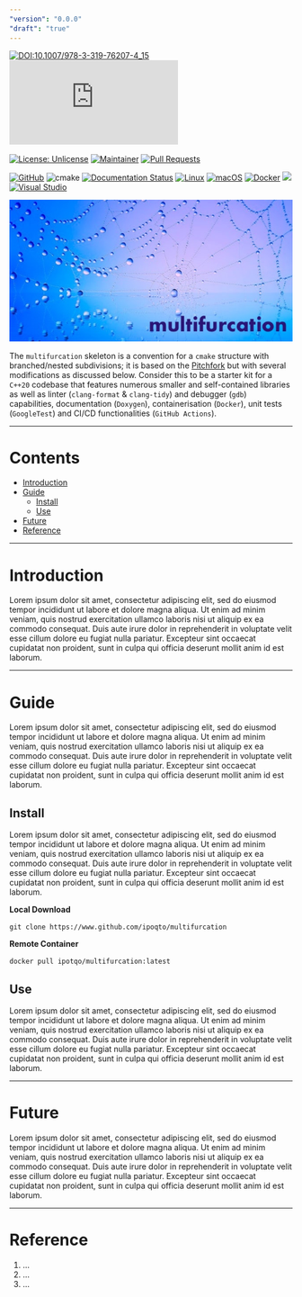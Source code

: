 ```yaml
---
"version": "0.0.0"
"draft": "true"
---
```


[![DOI:10.1007/978-3-319-76207-4_15](https://zenodo.org/badge/DOI/00.0000/000-0-000-00000-0_00.svg)](https://doi.org/00.0000/000-0-000-00000-0_00)
[![Citation Badge](https://api.juleskreuer.eu/citation-badge.php?doi=10.1126/science.0000000)](https://juleskreuer.eu/projekte/citation-badge/)

[![License: Unlicense](https://img.shields.io/badge/license-unlicense-blue.svg)](http://unlicense.org/)
[![Maintainer](https://img.shields.io/badge/maintainer-ipoqto-blue)](https://www.github.com/ipoqto)
[![Pull Requests](https://img.shields.io/badge/PRs-welcome-brightgreen.svg)](http://makeapullrequest.com)

[![GitHub](https://badgen.net/badge/icon/github?icon=github&label)](https://github.com/ipoqto/multifurcation)
![cmake](https://github.com/ipotqo/multifurcation/actions/workflows/cmake.yml/badge.svg)
[![Documentation Status](https://readthedocs.org/projects/ansicolortags/badge/?version=latest)](https://ipotqo.github.io/multifurcation/)
[![Linux](https://svgshare.com/i/Zhy.svg)](https://svgshare.com/i/Zhy.svg)
[![macOS](https://svgshare.com/i/ZjP.svg)](https://svgshare.com/i/ZjP.svg)
[![Docker](https://badgen.net/badge/icon/docker?icon=docker&label)](https://docker.com/)
[<img src="https://img.shields.io/badge/dockerhub-image-orange.svg?logo=LOGO">](https://hub.docker.com)
[![Visual Studio](https://badgen.net/badge/icon/visualstudio?icon=visualstudio&label)](https://visualstudio.microsoft.com)


![multifurcation_banner](assets/multifurcation_banner.jpg)

The `multifurcation` skeleton is a convention for a `cmake` structure with branched/nested subdivisions; it is based on the [Pitchfork](https://github.com/vector-of-bool/pitchfork) but with several modifications as discussed below. Consider this to be a starter kit for a `C++20` codebase that features numerous smaller and self-contained libraries as well as linter (`clang-format` & `clang-tidy`) and debugger (`gdb`) capabilities, documentation (`Doxygen`), containerisation (`Docker`), unit tests (`GoogleTest`) and CI/CD functionalities (`GitHub Actions`).

---

# Contents

- [Introduction](#introduction)
- [Guide](#guide)
    - [Install](#install)
    - [Use](#use)
- [Future](#future)
- [Reference](#reference)

---

# Introduction

Lorem ipsum dolor sit amet, consectetur adipiscing elit, sed do eiusmod tempor incididunt ut labore et dolore magna aliqua. Ut enim ad minim veniam, quis nostrud exercitation ullamco laboris nisi ut aliquip ex ea commodo consequat. Duis aute irure dolor in reprehenderit in voluptate velit esse cillum dolore eu fugiat nulla pariatur. Excepteur sint occaecat cupidatat non proident, sunt in culpa qui officia deserunt mollit anim id est laborum.

---

# Guide

Lorem ipsum dolor sit amet, consectetur adipiscing elit, sed do eiusmod tempor incididunt ut labore et dolore magna aliqua. Ut enim ad minim veniam, quis nostrud exercitation ullamco laboris nisi ut aliquip ex ea commodo consequat. Duis aute irure dolor in reprehenderit in voluptate velit esse cillum dolore eu fugiat nulla pariatur. Excepteur sint occaecat cupidatat non proident, sunt in culpa qui officia deserunt mollit anim id est laborum.

## Install

Lorem ipsum dolor sit amet, consectetur adipiscing elit, sed do eiusmod tempor incididunt ut labore et dolore magna aliqua. Ut enim ad minim veniam, quis nostrud exercitation ullamco laboris nisi ut aliquip ex ea commodo consequat. Duis aute irure dolor in reprehenderit in voluptate velit esse cillum dolore eu fugiat nulla pariatur. Excepteur sint occaecat cupidatat non proident, sunt in culpa qui officia deserunt mollit anim id est laborum.

**Local Download**
```shell
git clone https://www.github.com/ipoqto/multifurcation
```

**Remote Container**
```
docker pull ipotqo/multifurcation:latest
```


## Use

Lorem ipsum dolor sit amet, consectetur adipiscing elit, sed do eiusmod tempor incididunt ut labore et dolore magna aliqua. Ut enim ad minim veniam, quis nostrud exercitation ullamco laboris nisi ut aliquip ex ea commodo consequat. Duis aute irure dolor in reprehenderit in voluptate velit esse cillum dolore eu fugiat nulla pariatur. Excepteur sint occaecat cupidatat non proident, sunt in culpa qui officia deserunt mollit anim id est laborum.

---

# Future

Lorem ipsum dolor sit amet, consectetur adipiscing elit, sed do eiusmod tempor incididunt ut labore et dolore magna aliqua. Ut enim ad minim veniam, quis nostrud exercitation ullamco laboris nisi ut aliquip ex ea commodo consequat. Duis aute irure dolor in reprehenderit in voluptate velit esse cillum dolore eu fugiat nulla pariatur. Excepteur sint occaecat cupidatat non proident, sunt in culpa qui officia deserunt mollit anim id est laborum.

---

# Reference

1. ...
2. ...
3. ...

